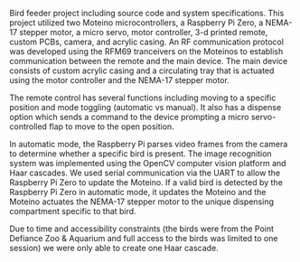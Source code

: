 Bird feeder project including source code and system specifications. This project utilized two Moteino microcontrollers, a Raspberry Pi Zero, a NEMA-17 stepper motor, a micro servo, motor controller, 3-d printed remote, custom PCBs, camera, and acrylic casing. An RF communication protocol was developed using the RFM69 tranceivers on the Moteinos to establish communication between the remote and the main device. The main device consists of custom acrylic casing and a circulating tray that is actuated using the motor controller and the NEMA-17 stepper motor. 

The remote control has several functions including moving to a specific position and mode toggling (automatic vs manual). It also has a dispense option which sends a command to the device prompting a micro servo-controlled flap to move to the open position. 

In automatic mode, the Raspberry Pi parses video frames from the camera to determine whether a specific bird is present. The image recognition system was implemented using the OpenCV computer vision platform and Haar cascades. We used serial communication via the UART to allow the Raspberry Pi Zero to update the Moteino. If a valid bird is detected by the Raspberry Pi Zero in automatic mode, it updates the Moteino and the Moteino actuates the NEMA-17 stepper motor to the unique dispensing compartment specific to that bird.

Due to time and accessibility constraints (the birds were from the Point Defiance Zoo & Aquarium and full access to the birds was limited to one session) we were only able to create one Haar cascade.
